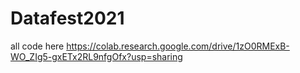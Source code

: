 # Datafest2021

all code here
https://colab.research.google.com/drive/1zO0RMExB-WO_ZIg5-gxETx2RL9nfgOfx?usp=sharing
